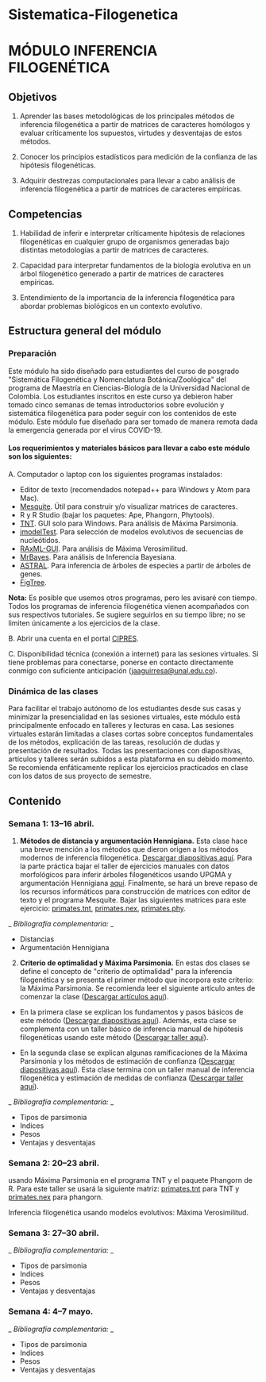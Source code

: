 # Sistematica-Filogenetica

# MÓDULO INFERENCIA FILOGENÉTICA


## Objetivos

1. Aprender las bases metodológicas de los principales métodos de inferencia filogenética a partir de matrices de caracteres homólogos y evaluar críticamente los supuestos, virtudes y desventajas de estos métodos.

2. Conocer los principios estadísticos para medición de la confianza de las hipótesis filogenéticas.  

3. Adquirir destrezas computacionales para llevar a cabo análisis de inferencia filogenética a partir de matrices de caracteres empíricas.

## Competencias

1. Habilidad de inferir e interpretar críticamente hipótesis de relaciones filogenéticas en cualquier grupo de organismos generadas bajo distintas metodologías a partir de matrices de caracteres.

2. Capacidad para interpretar fundamentos de la biología evolutiva en un árbol filogenético generado a partir de matrices de caracteres empíricas.

3. Entendimiento de la importancia de la inferencia filogenética para abordar problemas biológicos en un contexto evolutivo.

## Estructura general del módulo

### Preparación

Este módulo ha sido diseñado para estudiantes del curso de posgrado "Sistemática Filogenética y Nomenclatura Botánica/Zoológica" del programa de Maestría en Ciencias-Biología de la Universidad Nacional de Colombia. Los estudiantes inscritos en este curso ya debieron haber tomado cinco semanas de temas introductorios sobre evolución y sistemática filogenética para poder seguir con los contenidos de este módulo. Este módulo fue diseñado para ser tomado de manera remota dada la emergencia generada por el virus COVID-19. 

#### Los requerimientos y materiales básicos para llevar a cabo este módulo son los siguientes:

A. Computador o laptop con los siguientes programas instalados: 
- Editor de texto (recomendados notepad++ para Windows y Atom para Mac).
- [Mesquite](https://www.mesquiteproject.org/). Útil para construir y/o visualizar matrices de caracteres.
- R y R Studio (bajar los paquetes: Ape, Phangorn, Phytools).
- [TNT](http://www.lillo.org.ar/phylogeny/tnt/). GUI solo para Windows. Para análisis de Máxima Parsimonia.
- [jmodelTest](https://github.com/ddarriba/jmodeltest2). Para selección de modelos evolutivos de secuencias de nucleótidos.
- [RAxML-GUI](https://antonellilab.github.io/raxmlGUI/). Para análisis de Máxima Verosimilitud.
- [MrBayes](http://nbisweden.github.io/MrBayes/download.html). Para análisis de Inferencia Bayesiana.
- [ASTRAL](https://github.com/smirarab/ASTRAL/blob/master/README.md). Para inferencia de árboles de especies a partir de árboles de genes.
- [FigTree](https://github.com/rambaut/figtree/releases).

**Nota:** Es posible que usemos otros programas, pero les avisaré con tiempo. Todos los programas de inferencia filogenética vienen acompañados con sus respectivos tutoriales. Se sugiere seguirlos en su tiempo libre; no se limiten únicamente a los ejercicios de la clase.  

B. Abrir una cuenta en el portal [CIPRES](http://www.phylo.org/).

C. Disponibilidad técnica (conexión a internet) para las sesiones virtuales. Si tiene problemas para conectarse, ponerse en contacto directamente conmigo con suficiente anticipación (jaaguirresa@unal.edu.co).

### Dinámica de las clases

Para facilitar el trabajo autónomo de los estudiantes desde sus casas y minimizar la presencialidad en las sesiones virtuales, este módulo está principalmente enfocado en talleres y lecturas en casa. Las sesiones virtuales estarán limitadas a clases cortas sobre conceptos fundamentales de los métodos, explicación de las tareas, resolución de dudas y presentación de resultados. Todas las presentaciones con diapositivas, artículos y talleres serán subidos a esta plataforma en su debido momento. Se recomienda enfáticamente replicar los ejercicios practicados en clase con los datos de sus proyecto de semestre.

## Contenido

### Semana 1: 13–16 abril.

1. **Métodos de distancia y argumentación Hennigiana.** Esta clase hace una breve mención a los métodos que dieron origen a los métodos modernos de inferencia filogenética. [Descargar diapositivas aquí](enlace). Para la parte práctica bajar el taller de ejercicios manuales con datos morfológicos para inferir árboles filogenéticos usando UPGMA y argumentación Hennigiana [aquí](enlace). Finalmente, se hará un breve repaso de los recursos informáticos para construcción de matrices con editor de texto y el programa Mesquite. Bajar las siguientes matrices para este ejercicio: [primates.tnt](enlace), [primates.nex](enlace), [primates.phy](enlace).

_ _Bibliografía complementaria:_ _

- Distancias
- Argumentación Hennigiana

2. **Criterio de optimalidad y Máxima Parsimonia.** En estas dos clases se define el concepto de "criterio de optimalidad" para la inferencia filogenética y se presenta el primer método que incorpora este criterio: la Máxima Parsimonia. Se recomienda leer el siguiente artículo antes de comenzar la clase ([Descargar artículos aquí](enlace)). 

- En la primera clase se explican los fundamentos y pasos básicos de este método ([Descargar diapositivas aquí](enlace)). Además, esta clase se complementa con un taller básico de inferencia manual de hipótesis filogenéticas usando este método ([Descargar taller aquí](enlace)). 

- En la segunda clase se explican algunas ramificaciones de la Máxima Parsimonia y los métodos de estimación de confianza ([Descargar diapositivas aquí](enlace)). Esta clase termina con un taller manual de inferencia filogenética y estimación de medidas de confianza ([Descargar taller aquí](enlace)). 

_ _Bibliografía complementaria:_ _

- Tipos de parsimonia
- Indices
- Pesos
- Ventajas y desventajas

### Semana 2: 20–23 abril. 
usando Máxima Parsimonia en el programa TNT y el paquete Phangorn de R. Para este taller se usará la siguiente matriz: [primates.tnt](enlace) para TNT y [primates.nex](enlace) para phangorn. 

Inferencia filogenética usando modelos evolutivos: Máxima Verosimilitud.

### Semana 3: 27–30 abril.

_ _Bibliografía complementaria:_ _

- Tipos de parsimonia
- Indices
- Pesos
- Ventajas y desventajas


### Semana 4: 4–7 mayo.

_ _Bibliografía complementaria:_ _

- Tipos de parsimonia
- Indices
- Pesos
- Ventajas y desventajas

